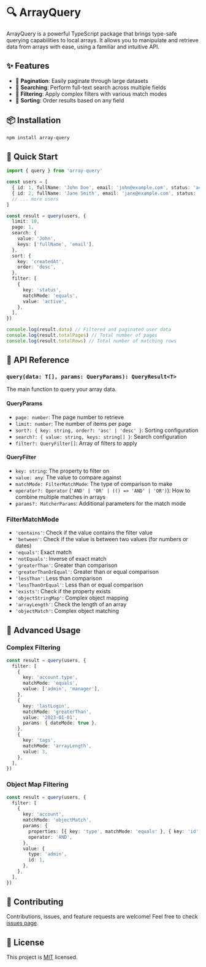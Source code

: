 # 🔍 ArrayQuery

ArrayQuery is a powerful TypeScript package that brings type-safe querying capabilities to local arrays. It allows you to manipulate and retrieve data from arrays with ease, using a familiar and intuitive API.

## ✨ Features

- 📄 **Pagination**: Easily paginate through large datasets
- 🔎 **Searching**: Perform full-text search across multiple fields
- 🧭 **Filtering**: Apply complex filters with various match modes
- 🔢 **Sorting**: Order results based on any field

## 📦 Installation

```bash
npm install array-query
```

## 🚀 Quick Start

```typescript
import { query } from 'array-query'

const users = [
  { id: 1, fullName: 'John Doe', email: 'john@example.com', status: 'active', createdAt: '2023-01-01' },
  { id: 2, fullName: 'Jane Smith', email: 'jane@example.com', status: 'inactive', createdAt: '2023-02-15' },
  // ... more users
]

const result = query(users, {
  limit: 10,
  page: 1,
  search: {
    value: 'John',
    keys: ['fullName', 'email'],
  },
  sort: {
    key: 'createdAt',
    order: 'desc',
  },
  filter: [
    {
      key: 'status',
      matchMode: 'equals',
      value: 'active',
    },
  ],
})

console.log(result.data) // Filtered and paginated user data
console.log(result.totalPages) // Total number of pages
console.log(result.totalRows) // Total number of matching rows
```

## 📘 API Reference

### `query(data: T[], params: QueryParams): QueryResult<T>`

The main function to query your array data.

#### QueryParams

- `page: number`: The page number to retrieve
- `limit: number`: The number of items per page
- `sort?: { key: string, order?: 'asc' | 'desc' }`: Sorting configuration
- `search?: { value: string, keys: string[] }`: Search configuration
- `filter?: QueryFilter[]`: Array of filters to apply

#### QueryFilter

- `key: string`: The property to filter on
- `value: any`: The value to compare against
- `matchMode: FilterMatchMode`: The type of comparison to make
- `operator?: Operator` (`'AND' | 'OR' | (() => 'AND' | 'OR')`): How to combine multiple matches in arrays
- `params?: MatcherParams`: Additional parameters for the match mode

### FilterMatchMode

- `'contains'`: Check if the value contains the filter value
- `'between'`: Check if the value is between two values (for numbers or dates)
- `'equals'`: Exact match
- `'notEquals'`: Inverse of exact match
- `'greaterThan'`: Greater than comparison
- `'greaterThanOrEqual'`: Greater than or equal comparison
- `'lessThan'`: Less than comparison
- `'lessThanOrEqual'`: Less than or equal comparison
- `'exists'`: Check if the property exists
- `'objectStringMap'`: Complex object mapping
- `'arrayLength'`: Check the length of an array
- `'objectMatch'`: Complex object matching

## 🌟 Advanced Usage

### Complex Filtering

```typescript
const result = query(users, {
  filter: [
    {
      key: 'account.type',
      matchMode: 'equals',
      value: ['admin', 'manager'],
    },
    {
      key: 'lastLogin',
      matchMode: 'greaterThan',
      value: '2023-01-01',
      params: { dateMode: true },
    },
    {
      key: 'tags',
      matchMode: 'arrayLength',
      value: 3,
    },
  ],
})
```

### Object Map Filtering

```typescript
const result = query(users, {
  filter: [
    {
      key: 'account',
      matchMode: 'objectMatch',
      params: {
        properties: [{ key: 'type', matchMode: 'equals' }, { key: 'id', matchMode: 'equals' }],
        operator: 'AND',
      },
      value: {
        type: 'admin',
        id: 1,
      },
    },
  ],
})
```

## 🤝 Contributing

Contributions, issues, and feature requests are welcome! Feel free to check [issues page](https://github.com/yourusername/array-query/issues).

## 📄 License

This project is [MIT](https://opensource.org/licenses/MIT) licensed.
